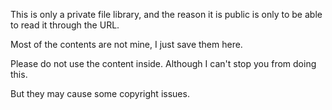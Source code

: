 This is only a private file library, and the reason it is public is only to be able to read it through the URL.

Most of the contents are not mine, I just save them here.

Please do not use the content inside.  Although I can't stop you from doing this.

But they may cause some copyright issues.
